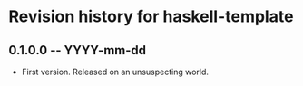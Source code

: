 # Revision history for haskell-template

## 0.1.0.0 -- YYYY-mm-dd

* First version. Released on an unsuspecting world.
